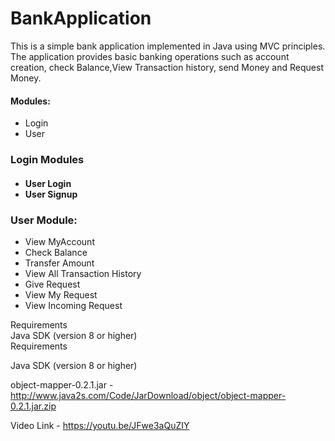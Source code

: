 # BankApplication
This is a simple bank application implemented in Java using MVC principles. The application provides basic banking operations such as account creation, check Balance,View Transaction history, send Money and Request Money.

<h4>Modules:</h4>
    <ul>
        <li>Login</li>
        <li>User</li>
    </ul>

<h3>Login Modules<h4>
<ul>
    <li>User Login</li>
    <li>User Signup</li>
</ul>
<h3>User Module:</h3>
    <ul>
        <li>View MyAccount</li>
        <li>Check Balance</li>
        <li>Transfer Amount</li>
        <li>View All Transaction History</li>
        <li>Give Request</li>
        <li>View My Request</li>
        <li>View Incoming Request</li>
    </ul>
Requirements
<br/>
Java SDK (version 8 or higher)
<br/>
Requirements

Java SDK (version 8 or higher)

object-mapper-0.2.1.jar - http://www.java2s.com/Code/JarDownload/object/object-mapper-0.2.1.jar.zip

Video Link - https://youtu.be/JFwe3aQuZIY
